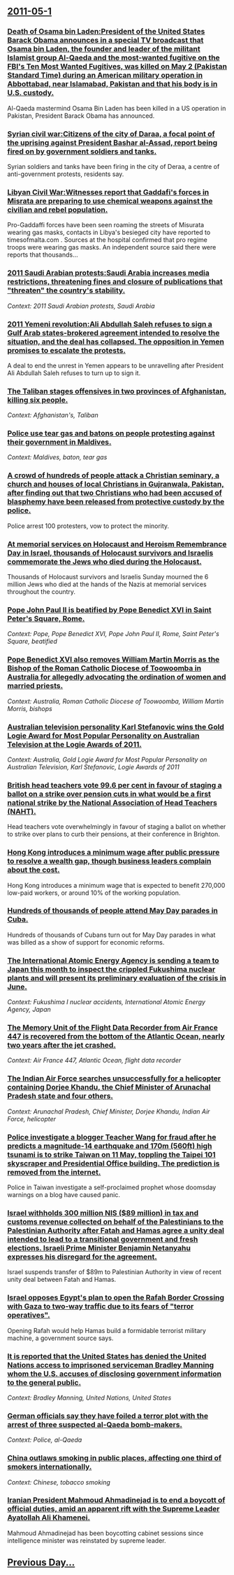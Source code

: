 ## [2011-05-1](/news/2011/05/1/index.md)

### [Death of Osama bin Laden:President of the United States Barack Obama announces in a special TV broadcast that Osama bin Laden, the founder and leader of the militant Islamist group Al-Qaeda and the most-wanted fugitive on the FBI's Ten Most Wanted Fugitives, was killed on May 2 (Pakistan Standard Time) during an American military operation in Abbottabad, near Islamabad, Pakistan and that his body is in U.S. custody. ](/news/2011/05/1/death-of-osama-bin-laden-ppresident-of-the-united-states-barack-obama-announces-in-a-special-tv-broadcast-that-osama-bin-laden-the-founder.md)
Al-Qaeda mastermind Osama Bin Laden has been killed in a US operation in Pakistan, President Barack Obama has announced.

### [Syrian civil war:Citizens of the city of Daraa, a focal point of the uprising against President Bashar al-Assad, report being fired on by government soldiers and tanks. ](/news/2011/05/1/syrian-civil-war-pcitizens-of-the-city-of-daraa-a-focal-point-of-the-uprising-against-president-bashar-al-assad-report-being-fired-on-by-g.md)
Syrian soldiers and tanks have been firing in the city of Deraa, a centre of anti-government protests, residents say.

### [Libyan Civil War:Witnesses report that Gaddafi's forces in Misrata are preparing to use chemical weapons against the civilian and rebel population. ](/news/2011/05/1/libyan-civil-war-pwitnesses-report-that-gaddafi-s-forces-in-misrata-are-preparing-to-use-chemical-weapons-against-the-civilian-and-rebel-pop.md)
Pro-Gaddaffi forces have been seen roaming the streets of Misurata wearing gas masks, contacts in Libya&#039;s besieged city have reported to timesofmalta.com . Sources at the hospital confirmed that pro regime troops were wearing gas masks. An independent source said there were reports that thousands...

### [2011 Saudi Arabian protests:Saudi Arabia increases media restrictions, threatening fines and closure of publications that "threaten" the country's stability. ](/news/2011/05/1/2011-saudi-arabian-protests-psaudi-arabia-increases-media-restrictions-threatening-fines-and-closure-of-publications-that-threaten-the-co.md)
_Context: 2011 Saudi Arabian protests, Saudi Arabia_

### [2011 Yemeni revolution:Ali Abdullah Saleh refuses to sign a Gulf Arab states-brokered agreement intended to resolve the situation, and the deal has collapsed. The opposition in Yemen promises to escalate the protests. ](/news/2011/05/1/2011-yemeni-revolution-pali-abdullah-saleh-refuses-to-sign-a-gulf-arab-states-brokered-agreement-intended-to-resolve-the-situation-and-the.md)
A deal to end the unrest in Yemen appears to be unravelling after President Ali Abdullah Saleh refuses to turn up to sign it.

### [The Taliban stages offensives in two provinces of Afghanistan, killing six people. ](/news/2011/05/1/the-taliban-stages-offensives-in-two-provinces-of-afghanistan-killing-six-people.md)
_Context: Afghanistan's, Taliban_

### [Police use tear gas and batons on people protesting against their government in Maldives. ](/news/2011/05/1/police-use-tear-gas-and-batons-on-people-protesting-against-their-government-in-maldives.md)
_Context: Maldives, baton, tear gas_

### [A crowd of hundreds of people attack a Christian seminary, a church and houses of local Christians in Gujranwala, Pakistan, after finding out that two Christians who had been accused of blasphemy have been released from protective custody by the police. ](/news/2011/05/1/a-crowd-of-hundreds-of-people-attack-a-christian-seminary-a-church-and-houses-of-local-christians-in-gujranwala-pakistan-after-finding-ou.md)
Police arrest 100 protes­ters, vow to protec­t the minori­ty.

### [At memorial services on Holocaust and Heroism Remembrance Day in Israel, thousands of Holocaust survivors and Israelis commemorate the Jews who died during the Holocaust. ](/news/2011/05/1/at-memorial-services-on-holocaust-and-heroism-remembrance-day-in-israel-thousands-of-holocaust-survivors-and-israelis-commemorate-the-jews.md)
Thousands of Holocaust survivors and Israelis Sunday mourned the 6 million Jews who died at the hands of the Nazis at memorial services throughout the country.

### [Pope John Paul II is beatified by Pope Benedict XVI in Saint Peter's Square, Rome. ](/news/2011/05/1/pope-john-paul-ii-is-beatified-by-pope-benedict-xvi-in-saint-peter-s-square-rome.md)
_Context: Pope, Pope Benedict XVI, Pope John Paul II, Rome, Saint Peter's Square, beatified_

### [Pope Benedict XVI also removes William Martin Morris as the Bishop of the Roman Catholic Diocese of Toowoomba in Australia for allegedly advocating the ordination of women and married priests. ](/news/2011/05/1/pope-benedict-xvi-also-removes-william-martin-morris-as-the-bishop-of-the-roman-catholic-diocese-of-toowoomba-in-australia-for-allegedly-adv.md)
_Context: Australia, Roman Catholic Diocese of Toowoomba, William Martin Morris, bishops_

### [Australian television personality Karl Stefanovic wins the Gold Logie Award for Most Popular Personality on Australian Television at the Logie Awards of 2011. ](/news/2011/05/1/australian-television-personality-karl-stefanovic-wins-the-gold-logie-award-for-most-popular-personality-on-australian-television-at-the-log.md)
_Context: Australia, Gold Logie Award for Most Popular Personality on Australian Television, Karl Stefanovic, Logie Awards of 2011_

### [British head teachers vote 99.6 per cent in favour of staging a ballot on a strike over pension cuts in what would be a first national strike by the National Association of Head Teachers (NAHT). ](/news/2011/05/1/british-head-teachers-vote-99-6-per-cent-in-favour-of-staging-a-ballot-on-a-strike-over-pension-cuts-in-what-would-be-a-first-national-strik.md)
Head teachers vote overwhelmingly in favour of staging a ballot on whether to strike over plans to curb their pensions, at their conference in Brighton.

### [Hong Kong introduces a minimum wage after public pressure to resolve a wealth gap, though business leaders complain about the cost. ](/news/2011/05/1/hong-kong-introduces-a-minimum-wage-after-public-pressure-to-resolve-a-wealth-gap-though-business-leaders-complain-about-the-cost.md)
Hong Kong introduces a minimum wage that is expected to benefit 270,000 low-paid workers, or around 10% of the working population.

### [Hundreds of thousands of people attend May Day parades in Cuba. ](/news/2011/05/1/hundreds-of-thousands-of-people-attend-may-day-parades-in-cuba.md)
Hundreds of thousands of Cubans turn out for May Day parades in what was billed as a show of support for economic reforms.

### [The International Atomic Energy Agency is sending a team to Japan this month to inspect the crippled Fukushima nuclear plants and will present its preliminary evaluation of the crisis in June.](/news/2011/05/1/the-international-atomic-energy-agency-is-sending-a-team-to-japan-this-month-to-inspect-the-crippled-fukushima-nuclear-plants-and-will-prese.md)
_Context: Fukushima I nuclear accidents, International Atomic Energy Agency, Japan_

### [The Memory Unit of the Flight Data Recorder from Air France 447 is recovered from the bottom of the Atlantic Ocean, nearly two years after the jet crashed. ](/news/2011/05/1/the-memory-unit-of-the-flight-data-recorder-from-air-france-447-is-recovered-from-the-bottom-of-the-atlantic-ocean-nearly-two-years-after-t.md)
_Context: Air France 447, Atlantic Ocean, flight data recorder_

### [The Indian Air Force searches unsuccessfully for a helicopter containing Dorjee Khandu, the Chief Minister of Arunachal Pradesh state and four others. ](/news/2011/05/1/the-indian-air-force-searches-unsuccessfully-for-a-helicopter-containing-dorjee-khandu-the-chief-minister-of-arunachal-pradesh-state-and-fo.md)
_Context: Arunachal Pradesh, Chief Minister, Dorjee Khandu, Indian Air Force, helicopter_

### [Police investigate a blogger Teacher Wang for fraud after he predicts a magnitude-14 earthquake and 170m (560ft) high tsunami is to strike Taiwan on 11 May, toppling the Taipei 101 skyscraper and Presidential Office building. The prediction is removed from the internet. ](/news/2011/05/1/police-investigate-a-blogger-teacher-wang-for-fraud-after-he-predicts-a-magnitude-14-earthquake-and-170m-560ft-high-tsunami-is-to-strike-t.md)
Police in Taiwan investigate a self-proclaimed prophet whose doomsday warnings on a blog have caused panic.

### [Israel withholds 300 million NIS ($89 million) in tax and customs revenue collected on behalf of the Palestinians to the Palestinian Authority after Fatah and Hamas agree a unity deal intended to lead to a transitional government and fresh elections. Israeli Prime Minister Benjamin Netanyahu expresses his disregard for the agreement. ](/news/2011/05/1/israel-withholds-300-million-nis-89-million-in-tax-and-customs-revenue-collected-on-behalf-of-the-palestinians-to-the-palestinian-authori.md)
Israel suspends transfer of $89m to Palestinian Authority in view of recent unity deal between Fatah and Hamas.

### [Israel opposes Egypt's plan to open the Rafah Border Crossing with Gaza to two-way traffic due to its fears of "terror operatives". ](/news/2011/05/1/israel-opposes-egypt-s-plan-to-open-the-rafah-border-crossing-with-gaza-to-two-way-traffic-due-to-its-fears-of-terror-operatives.md)
Opening Rafah would help Hamas build a formidable terrorist military machine, a government source says.

### [It is reported that the United States has denied the United Nations access to imprisoned serviceman Bradley Manning whom the U.S. accuses of disclosing government information to the general public. ](/news/2011/05/1/it-is-reported-that-the-united-states-has-denied-the-united-nations-access-to-imprisoned-serviceman-bradley-manning-whom-the-u-s-accuses-of.md)
_Context: Bradley Manning, United Nations, United States_

### [German officials say they have foiled a terror plot with the arrest of three suspected al-Qaeda bomb-makers. ](/news/2011/05/1/german-officials-say-they-have-foiled-a-terror-plot-with-the-arrest-of-three-suspected-al-qaeda-bomb-makers.md)
_Context: Police, al-Qaeda_

### [China outlaws smoking in public places, affecting one third of smokers internationally. ](/news/2011/05/1/china-outlaws-smoking-in-public-places-affecting-one-third-of-smokers-internationally.md)
_Context: Chinese, tobacco smoking_

### [Iranian President Mahmoud Ahmadinejad is to end a boycott of official duties, amid an apparent rift with the Supreme Leader Ayatollah Ali Khamenei. ](/news/2011/05/1/iranian-president-mahmoud-ahmadinejad-is-to-end-a-boycott-of-official-duties-amid-an-apparent-rift-with-the-supreme-leader-ayatollah-ali-kh.md)
Mahmoud Ahmadinejad has been boycotting cabinet sessions since intelligence minister was reinstated by supreme leader.

## [Previous Day...](/news/2011/04/30/index.md)

